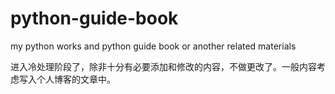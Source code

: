 python-guide-book
=================

my python works and python guide book or another related materials

进入冷处理阶段了，除非十分有必要添加和修改的内容，不做更改了。一般内容考虑写入个人博客的文章中。